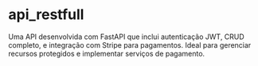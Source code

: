 # api_restfull
Uma API desenvolvida com FastAPI que inclui autenticação JWT, CRUD completo, e integração com Stripe para pagamentos. Ideal para gerenciar recursos protegidos e implementar serviços de pagamento.
